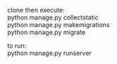 clone then execute:\
python manage.py collectstatic\
python manage.py makemigrations\
python manage.py migrate

to run:\
python manage.py runserver
